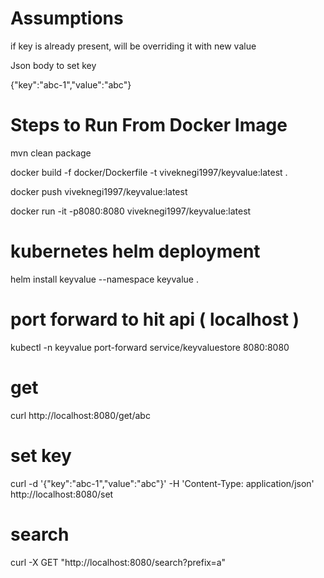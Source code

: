 # Assumptions
if key is already present, will be overriding it with new value

Json body to set key

{"key":"abc-1","value":"abc"}



# Steps to Run From Docker Image
mvn clean package

docker build -f docker/Dockerfile -t viveknegi1997/keyvalue:latest .

docker push viveknegi1997/keyvalue:latest

docker run -it -p8080:8080 viveknegi1997/keyvalue:latest


# kubernetes helm deployment
helm install keyvalue --namespace keyvalue .

# port forward to hit api ( localhost )
kubectl -n keyvalue port-forward service/keyvaluestore 8080:8080

# get
curl http://localhost:8080/get/abc


# set key
curl -d '{"key":"abc-1","value":"abc"}' -H 'Content-Type: application/json' http://localhost:8080/set

# search
curl -X GET "http://localhost:8080/search?prefix=a"
